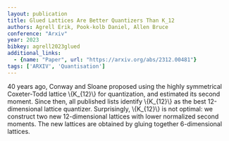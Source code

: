 ```yaml
---
layout: publication
title: Glued Lattices Are Better Quantizers Than K_12
authors: Agrell Erik, Pook-kolb Daniel, Allen Bruce
conference: "Arxiv"
year: 2023
bibkey: agrell2023glued
additional_links:
  - {name: "Paper", url: "https://arxiv.org/abs/2312.00481"}
tags: ['ARXIV', 'Quantisation']
---
```

40 years ago, Conway and Sloane proposed using the highly symmetrical
Coxeter-Todd lattice \\{K_{12}\\} for quantization, and estimated its second
moment. Since then, all published lists identify \\{K_{12}\\} as the best
12-dimensional lattice quantizer. Surprisingly, \\{K_{12}\\} is not optimal: we
construct two new 12-dimensional lattices with lower normalized second moments.
The new lattices are obtained by gluing together 6-dimensional lattices.

